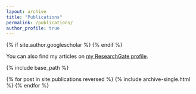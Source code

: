 ```yaml
---
layout: archive
title: "Publications"
permalink: /publications/
author_profile: true
---
```


{% if site.author.googlescholar %}
{% endif %}
  <div class="wordwrap">You can also find my articles on <a href="https://www.researchgate.net/profile/Liang-Knagyu">my ResearchGate profile</a>.</div>


{% include base_path %}

{% for post in site.publications reversed %}
  {% include archive-single.html %}
{% endfor %}
